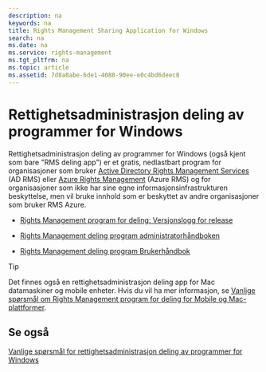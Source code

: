 ```yaml
---
description: na
keywords: na
title: Rights Management Sharing Application for Windows
search: na
ms.date: na
ms.service: rights-management
ms.tgt_pltfrm: na
ms.topic: article
ms.assetid: 7d8a8abe-6de1-4088-90ee-e0c4bd6deec8
---
```

# Rettighetsadministrasjon deling av programmer for Windows
Rettighetsadministrasjon deling av programmer for Windows (også kjent som bare "RMS deling app") er et gratis, nedlastbart program for organisasjoner som bruker [Active Directory Rights Management Services](https://technet.microsoft.com/library/cc772403.aspx) (AD RMS) eller [Azure Rights Management](https://technet.microsoft.com/library/jj585024.aspx) (Azure RMS) og for organisasjoner som ikke har sine egne informasjonsinfrastrukturen beskyttelse, men vil bruke innhold som er beskyttet av andre organisasjoner som bruker RMS Azure.

-   [Rights Management program for deling: Versjonslogg for release](../Topic/Rights_Management_sharing_application__Version_release_history.md)

-   [Rights Management deling program administratorhåndboken](../Topic/Rights_Management_sharing_application_administrator_guide.md)

-   [Rights Management deling program Brukerhåndbok](../Topic/Rights_Management_sharing_application_user_guide.md)

> [!TIP]
> Det finnes også en rettighetsadministrasjon deling app for Mac datamaskiner og mobile enheter. Hvis du vil ha mer informasjon, se [Vanlige spørsmål om Rights Management program for deling for Mobile og Mac-plattformer](http://technet.microsoft.com/dn451248).

## Se også
[Vanlige spørsmål for rettighetsadministrasjon deling av programmer for Windows](http://technet.microsoft.com/dn467883)

